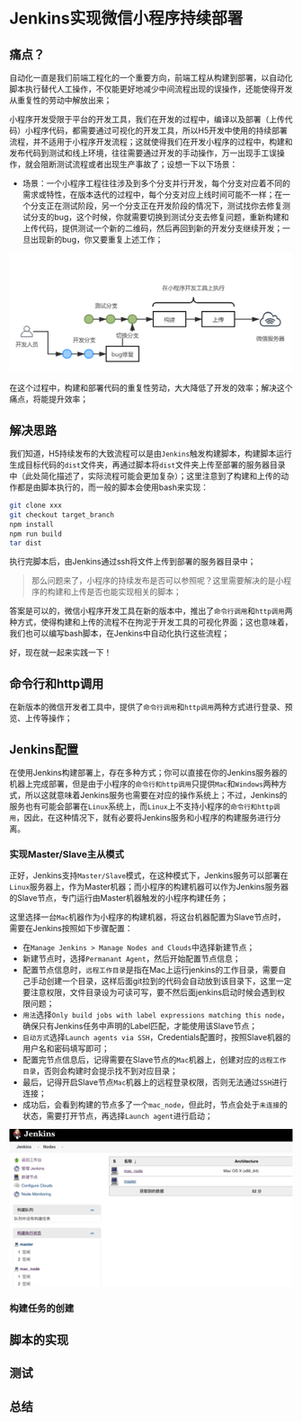 # Jenkins实现微信小程序持续部署

## 痛点？

自动化一直是我们前端工程化的一个重要方向，前端工程从构建到部署，以自动化脚本执行替代人工操作，不仅能更好地减少中间流程出现的误操作，还能使得开发从重复性的劳动中解放出来； 

小程序开发受限于平台的开发工具，我们在开发的过程中，编译以及部署（上传代码）小程序代码，都需要通过可视化的开发工具，所以H5开发中使用的持续部署流程，并不适用于小程序开发流程；这就使得我们在开发小程序的过程中，构建和发布代码到测试和线上环境，往往需要通过开发的手动操作，万一出现手工误操作，就会阻断测试流程或者出现生产事故了；设想一下以下场景：

- 场景：一个小程序工程往往涉及到多个分支并行开发，每个分支对应着不同的需求或特性，在版本迭代的过程中，每个分支对应上线时间可能不一样；在一个分支正在测试阶段，另一个分支正在开发阶段的情况下，测试找你去修复测试分支的bug，这个时候，你就需要切换到测试分支去修复问题，重新构建和上传代码，提供测试一个新的二维码，然后再回到新的开发分支继续开发；一旦出现新的bug，你又要重复上述工作；

![小程序手工部署流程](./images/miniprogram_build.png)

在这个过程中，构建和部署代码的重复性劳动，大大降低了开发的效率；解决这个痛点，将能提升效率；

## 解决思路

我们知道，H5持续发布的大致流程可以是由`Jenkins`触发构建脚本，构建脚本运行生成目标代码的`dist`文件夹，再通过脚本将`dist`文件夹上传至部署的服务器目录中（此处简化描述了，实际流程可能会更加复杂）；这里注意到了构建和上传的动作都是由脚本执行的，而一般的脚本会使用bash来实现：

```bash
git clone xxx
git checkout target_branch
npm install
npm run build
tar dist
```

执行完脚本后，由Jenkins通过ssh将文件上传到部署的服务器目录中； 

> 那么问题来了，小程序的持续发布是否可以参照呢？这里需要解决的是小程序的构建和上传是否也能实现相关的脚本；

答案是可以的，微信小程序开发工具在新的版本中，推出了`命令行调用`和`http调用`两种方式，使得构建和上传的流程不在拘泥于开发工具的可视化界面；这也意味着，我们也可以编写bash脚本，在Jenkins中自动化执行这些流程； 

好，现在就一起来实践一下！

## 命令行和http调用

在新版本的微信开发者工具中，提供了`命令行调用`和`http调用`两种方式进行登录、预览、上传等操作；

## Jenkins配置

在使用Jenkins构建部署上，存在多种方式；你可以直接在你的Jenkins服务器的机器上完成部署，但是由于小程序的`命令行和http调用`只提供`Mac`和`Windows`两种方式，所以这就意味着Jenkins服务也需要在对应的操作系统上；不过，Jenkins的服务也有可能会部署在`Linux`系统上，而`Linux`上不支持小程序的`命令行和http调用`，因此，在这种情况下，就有必要将Jenkins服务和小程序的构建服务进行分离。 

### 实现Master/Slave主从模式

正好，Jenkins支持`Master/Slave`模式，在这种模式下，Jenkins服务可以部署在`Linux`服务器上，作为Master机器；而小程序的构建机器可以作为Jenkins服务器的Slave节点，专门运行由Master机器触发的小程序构建任务； 

这里选择一台`Mac`机器作为小程序的构建机器，将这台机器配置为Slave节点时，需要在Jenkins按照如下步骤配置：

- 在`Manage Jenkins > Manage Nodes and Clouds`中选择新建节点；
- 新建节点时，选择`Permanant Agent`，然后开始配置节点信息；
- 配置节点信息时，`远程工作目录`是指在Mac上运行jenkins的工作目录，需要自己手动创建一个目录，这样后面git拉到的代码会自动放到该目录下，这里一定要注意权限，文件目录设为可读可写，要不然后面jenkins启动时候会遇到权限问题；
- `用法`选择`Only build jobs with label expressions matching this node`，确保只有Jenkins任务中声明的Label匹配，才能使用该Slave节点；
- `启动方式`选择`Launch agents via SSH`，Credentials配置时，按照Slave机器的用户名和密码填写即可；
- 配置完节点信息后，记得需要在Slave节点的`Mac`机器上，创建对应的`远程工作目录`，否则会构建时会提示找不到对应目录；
- 最后，记得开启Slave节点`Mac`机器上的远程登录权限，否则无法通过`SSH`进行连接；
- 成功后，会看到构建的节点多了一个`mac_node`，但此时，节点会处于`未连接`的状态，需要打开节点，再选择`Launch agent`进行启动；

![Mac节点](./images/ci_jenkins_new_node.png)

### 构建任务的创建



## 脚本的实现

## 测试

## 总结



